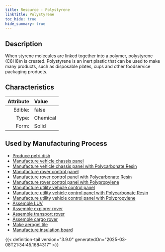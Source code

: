 ```yaml
---
title: Resource - Polystyrene
linkTitle: Polystyrene
toc_hide: true
hide_summary: true
---
```

<!-- This is generated by the MarsSim HelpGenertor, do not edit. -->

## Description
&#10;&#9;&#9;When styrene molecules are linked together into a polymer, polystyrene (C8H8)n is created. Polystyrene is an inert plastic that can&#10;&#9;&#9;be used to make many products, such as disposable plates, cups and other foodservice&#10;&#9;&#9;packaging products. 

## Characteristics

| Attribute      | Value |
|--------:|:------|
|Edible:|false|
|Type:|Chemical|
|Form:|Solid|
 

## Used by Manufacturing Process

- [Produce petri dish](/docs/definitions/process/produce-petri-dish)
- [Manufacture vehicle chassis panel](/docs/definitions/process/manufacture-vehicle-chassis-panel)
- [Manufacture vehicle chassis panel with Polycarbonate Resin](/docs/definitions/process/manufacture-vehicle-chassis-panel-with-polycarbonate-resin)
- [Manufacture rover control panel](/docs/definitions/process/manufacture-rover-control-panel)
- [Manufacture rover control panel with Polycarbonate Resin](/docs/definitions/process/manufacture-rover-control-panel-with-polycarbonate-resin)
- [Manufacture rover control panel with Polypropylene](/docs/definitions/process/manufacture-rover-control-panel-with-polypropylene)
- [Manufacture utility vehicle control panel](/docs/definitions/process/manufacture-utility-vehicle-control-panel)
- [Manufacture utility vehicle control panel with Polycarbonate Resin](/docs/definitions/process/manufacture-utility-vehicle-control-panel-with-polycarbonate-resin)
- [Manufacture utility vehicle control panel with Polypropylene](/docs/definitions/process/manufacture-utility-vehicle-control-panel-with-polypropylene)
- [Assemble LUV](/docs/definitions/process/assemble-luv)
- [Assemble explorer rover](/docs/definitions/process/assemble-explorer-rover)
- [Assemble transport rover](/docs/definitions/process/assemble-transport-rover)
- [Assemble cargo rover](/docs/definitions/process/assemble-cargo-rover)
- [Make aerogel tile](/docs/definitions/process/make-aerogel-tile)
- [Manufacture insulation board](/docs/definitions/process/manufacture-insulation-board)


    


{{< definition-tail version="3.9.0" generatedOn="2025-03-08T21:34:45.1684317" >}}


